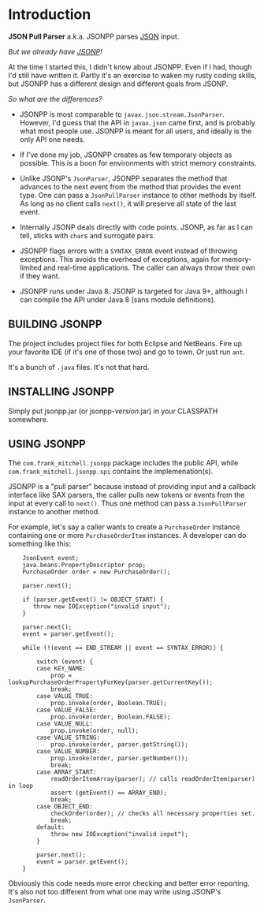 # Introduction #

**JSON Pull Parser** a.k.a. JSONPP parses [JSON](http://json.org) input.

*But we already have [JSONP](https://projects.eclipse.org/projects/ee4j.jsonp)!*

At the time I started this, I didn't know about JSONPP. Even if I had, though
I'd still have written it. Partly it's an exercise to waken my rusty coding skills,
but JSONPP has a different design and different goals from JSONP.


*So what are the differences?*

* JSONPP is most comparable to `javax.json.stream.JsonParser`. However, I'd guess
  that the API in `javax.json` came first, and is probably what most people use.
  JSONPP is meant for all users, and ideally is the only API one needs.

* If I've done my job, JSONPP creates as few temporary objects as possible.
  This is a boon for environments with strict memory constraints.

* Unlike JSONP's `JsonParser`, JSONPP separates the method that advances to the 
  next event from the method that provides the event type. One can pass a 
  `JsonPullParser` instance to other methods by itself. As long as no client 
  calls `next()`, it will preserve all state of the last event.

* Internally JSONP deals directly with code points. JSONP, as far as I can tell,
  sticks with `char`s and surrogate pairs.

* JSONPP flags errors with a `SYNTAX_ERROR` event instead of throwing exceptions.
  This avoids the overhead of exceptions, again for memory-limited and real-time
  applications.  The caller can always throw their own if they want.

* JSONPP runs under Java 8. JSONP is targeted for Java 9+, although I can compile
  the API under Java 8 (sans module definitions).


## BUILDING JSONPP ###

The project includes project files for both Eclipse and NetBeans. Fire up your
favorite IDE (if it's one of those two) and go to town. *Or* just run `ant`.

It's a bunch of `.java` files. It's not that hard.


## INSTALLING JSONPP ##

Simply put jsonpp.jar (or jsonpp-*version*.jar) in your CLASSPATH somewhere.


## USING JSONPP ##

The `com.frank_mitchell.jsonpp` package includes the public API,
while `com.frank_mitchell.jsonpp.spi` contains the implemenation(s).

JSONPP is a "pull parser" because instead of providing input and a callback
interface like SAX parsers, the caller pulls new tokens or events from the input at
every call to `next()`. Thus one method can pass a `JsonPullParser` instance to
another method.

For example, let's say a caller wants to create a `PurchaseOrder` instance containing
one or more `PurchaseOrderItem` instances.  A developer can do something like this:

        JsonEvent event;
        java.beans.PropertyDescriptor prop;
        PurchaseOrder order = new PurchaseOrder();

        parser.next();

        if (parser.getEvent() != OBJECT_START) {
           throw new IOException("invalid input");
        }

        parser.next();
        event = parser.getEvent();

        while (!(event == END_STREAM || event == SYNTAX_ERROR)) {

            switch (event) {
            case KEY_NAME:
                prop = lookupPurchaseOrderPropertyForKey(parser.getCurrentKey());
                break;
            case VALUE_TRUE:
                prop.invoke(order, Boolean.TRUE);
            case VALUE_FALSE:
                prop.invoke(order, Boolean.FALSE);
            case VALUE_NULL:
                prop.invoke(order, null);
            case VALUE_STRING:
                prop.invoke(order, parser.getString());
            case VALUE_NUMBER:
                prop.invoke(order, parser.getNumber());
                break;
            case ARRAY_START:
                readOrderItemArray(parser); // calls readOrderItem(parser) in loop
                assert (getEvent() == ARRAY_END);
                break;
            case OBJECT_END:
                checkOrder(order); // checks all necessary properties set.
                break;
            default:
                throw new IOException("invalid input");
            }

            parser.next();
            event = parser.getEvent();
        }

Obviously this code needs more error checking and better error reporting.
It's also not too different from what one may write using JSONP's `JsonParser`.


